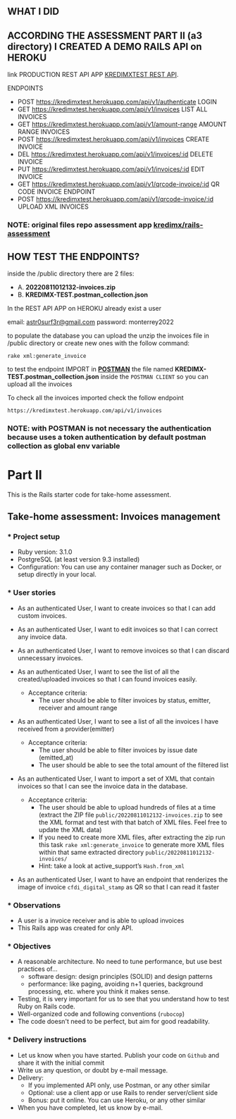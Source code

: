 
## WHAT I DID

## ACCORDING THE ASSESSMENT PART II (a3 directory) I CREATED A DEMO RAILS API on HEROKU

link PRODUCTION REST API APP [KREDIMXTEST REST API](https://kredimxtest.herokuapp.com).

ENDPOINTS

- POST https://kredimxtest.herokuapp.com/api/v1/authenticate       LOGIN 
- GET  https://kredimxtest.herokuapp.com/api/v1/invoices           LIST ALL INVOICES 
- GET  https://kredimxtest.herokuapp.com/api/v1/amount-range       AMOUNT RANGE INVOICES
- POST https://kredimxtest.herokuapp.com/api/v1/invoices           CREATE INVOICE
- DEL  https://kredimxtest.herokuapp.com/api/v1/invoices/:id       DELETE INVOICE 
- PUT  https://kredimxtest.herokuapp.com/api/v1/invoices/:id       EDIT INVOICE
- GET  https://kredimxtest.herokuapp.com/api/v1/qrcode-invoice/:id QR CODE INVOICE ENDPOINT
- POST https://kredimxtest.herokuapp.com/api/v1/qrcode-invoice/:id UPLOAD XML INVOICES

### NOTE: original files repo assessment app [kredimx/rails-assessment](https://github.com/kredimx/rails-assessment/tree/seniors/assessments-a3/a3)

## HOW TEST THE ENDPOINTS?

inside the /public directory there are 2 files:

- A. **20220811012132-invoices.zip**
- B. **KREDIMX-TEST.postman_collection.json**

In the REST API APP on HEROKU already exist a user 

email: astr0surf3r@gmail.com
password: monterrey2022

to populate the database you can upload the unzip the invoices file in /public directory or create new ones with the follow command: 

`rake xml:generate_invoice`

to test the endpoint IMPORT in [**POSTMAN**](https://www.postman.com/product/rest-client/) the file named **KREDIMX-TEST.postman_collection.json** inside the `POSTMAN CLIENT`  so you can upload all the invoices 

To check all the invoices imported check the follow endpoint

`https://kredimxtest.herokuapp.com/api/v1/invoices`

### NOTE: with POSTMAN is not necessary the authentication because uses a token authentication by default postman collection as global env variable

# Part II

This is the Rails starter code for take-home assessment.

## Take-home assessment: Invoices management

### * Project setup
- Ruby version: 3.1.0
- PostgreSQL (at least version 9.3 installed)
- Configuration: You can use any container manager such as Docker, or setup directly in your local.

### * User stories
- As an authenticated User, I want to create invoices so that I can add custom invoices.

- As an authenticated User, I want to edit invoices so that I can correct any invoice data.

- As an authenticated User, I want to remove invoices so that I can discard unnecessary invoices.

- As an authenticated User, I want to see the list of all the created/uploaded invoices so that I can found invoices easily.
  + Acceptance criteria:
    - The user should be able to filter invoices by status, emitter, receiver and amount range

- As an authenticated User, I want to see a list of all the invoices I have received from a provider(emitter)
  + Acceptance criteria:
    - The user should be able to filter invoices by issue date (emitted_at)
    - The user should be able to see the total amount of the filtered list

- As an authenticated User, I want to import a set of XML that contain invoices so that I can see the invoice data in the database.
  + Acceptance criteria:
    - The user should be able to upload hundreds of files at a time (extract the ZIP file `public/20220811012132-invoices.zip` to see the XML format and test with that batch of XML files. Feel free to update the XML data)
    - If you need to create more XML files, after extracting the zip run this task `rake xml:generate_invoice` to generate more XML files within that same extracted directory `public/20220811012132-invoices/`
    - Hint: take a look at active_support’s `Hash.from_xml`

- As an authenticated User, I want to have an endpoint that renderizes the image of invoice `cfdi_digital_stamp` as QR so that I can read it faster

### * Observations
- A user is a invoice receiver and is able to upload invoices
- This Rails app was created for only API.

### * Objectives
- A reasonable architecture. No need to tune performance, but use best practices of...
  - software design: design principles (SOLID) and design patterns
  - performance: like paging, avoiding n+1 queries, background processing, etc. where you think it makes sense.
- Testing, it is very important for us to see that you understand how to test Ruby on Rails code.
- Well-organized code and following conventions (`rubocop`)
- The code doesn't need to be perfect, but aim for good readability.

### * Delivery instructions
- Let us know when you have started. Publish your code on `Github` and share it with the initial commit
- Write us any question, or doubt by e-mail message.
- Delivery:
  - If you implemented API only, use Postman, or any other similar
  - Optional: use a client app or use Rails to render server/client side
  - Bonus: put it online. You can use Heroku, or any other similar
- When you have completed, let us know by e-mail.
